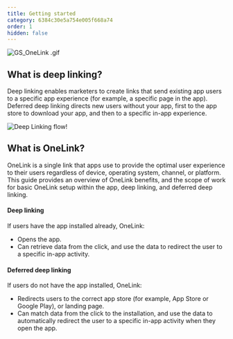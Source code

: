 ```yaml
---
title: Getting started
category: 6384c30e5a754e005f668a74
order: 1
hidden: false
---
```

![](https://files.readme.io/ab7e812-GS_OneLink_.gif "GS_OneLink .gif")

What is deep linking?
-------------
Deep linking enables marketers to create links that send existing app users to a specific app experience (for example, a specific page in the app). Deferred deep linking directs new users without your app, first to the app store to download your app, and then to a specific in-app experience.

![Deep Linking flow!](https://files.readme.io/c952764-979e788-direct_and_deferred_deep_linking.png "Deep Linking flow")

What is OneLink?
-------------

OneLink is a single link that apps use to provide the optimal user experience to their users regardless of device, operating system, channel, or platform. This guide provides an overview of OneLink benefits, and the scope of work for basic OneLink setup within the app, deep linking, and deferred deep linking.

#### Deep linking

If users have the app installed already, OneLink: 

- Opens the app.
- Can retrieve data from the click, and use the data to redirect the user to a specific in-app activity. 

#### Deferred deep linking

If users do not have the app installed, OneLink:

- Redirects users to the correct app store (for example, App Store or Google Play), or landing page.
- Can match data from the click to the installation, and use the data to automatically redirect the user to a specific in-app activity when they open the app.
